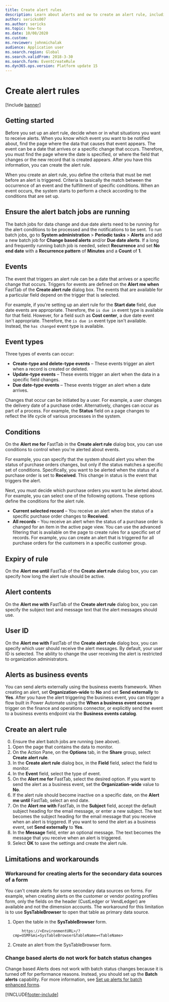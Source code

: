 ```yaml
---
title: Create alert rules
description: Learn about alerts and ow to create an alert rule, including overviews on ensuring alert batch jobs are running, events, event types, and conditions.
author: sericks007
ms.author: sericks
ms.topic: how-to
ms.date: 10/08/2020
ms.custom:
ms.reviewer: johnmichalak
audience: Application user
ms.search.region: Global
ms.search.validFrom: 2018-3-30
ms.search.form: EventCreateRule
ms.dyn365.ops.version: Platform update 15
---
```


# Create alert rules

[!include [banner](../includes/banner.md)]

## Getting started

Before you set up an alert rule, decide when or in what situations you want to receive alerts. When you know which event you want to be notified about, find the page where the data that causes that event appears. The event can be a date that arrives or a specific change that occurs. Therefore, you must find the page where the date is specified, or where the field that changes or the new record that is created appears. After you have this information, you can create the alert rule.

When you create an alert rule, you define the criteria that must be met before an alert is triggered. Criteria is basically the match between the occurrence of an event and the fulfillment of specific conditions. When an event occurs, the system starts to perform a check according to the conditions that are set up.

## Ensure the alert batch jobs are running

The batch jobs for data change and due date alerts need to be running for the alert conditions to be processed and the notifications to be sent. To run batch jobs, go to **System administration** > **Periodic tasks** > **Alerts** and add a new batch job for **Change based alerts** and/or **Due date alerts**. If a long and frequently running batch job is needed, select **Recurrence** and set **No end date** with a **Recurrence pattern** of **Minutes** and a **Count** of **1**.

## Events

The event that triggers an alert rule can be a date that arrives or a specific change that occurs. Triggers for events are defined on the **Alert me when** FastTab of the **Create alert rule** dialog box. The events that are available for a particular field depend on the trigger that is selected.

For example, if you're setting up an alert rule for the **Start date** field, due date events are appropriate. Therefore, the `is due in` event type is available for that field. However, for a field such as **Cost center**, a due date event isn't appropriate. Therefore, the `is due in` event type isn't available. Instead, the `has changed` event type is available.

## Event types

Three types of events can occur:

- **Create-type and delete-type events** – These events trigger an alert when a record is created or deleted.
- **Update-type events** – These events trigger an alert when the data in a specific field changes.
- **Due date-type events** – These events trigger an alert when a date arrives.
	
Changes that occur can be initiated by a user. For example, a user changes the delivery date of a purchase order. Alternatively, changes can occur as part of a process. For example, the **Status** field on a page changes to reflect the life cycle of various processes in the system.

## Conditions

On the **Alert me for** FastTab in the **Create alert rule** dialog box, you can use conditions to control when you're alerted about events.

For example, you can specify that the system should alert you when the status of purchase orders changes, but only if the status matches a specific set of conditions. Specifically, you want to be alerted when the status of a purchase order is set to **Received**. This change in status is the event that triggers the alert.

Next, you must decide which purchase orders you want to be alerted about. For example, you can select one of the following options. These options define the conditions for the alert rule.

- **Current selected record** – You receive an alert when the status of a specific purchase order changes to **Received**.
- **All records** – You receive an alert when the status of a purchase order is changed for an item in the active page view. You can use the advanced filtering that is available on the page to create rules for a specific set of records. For example, you can create an alert that is triggered for all purchase orders for the customers in a specific customer group.
	
## Expiry of rule

On the **Alert me until** FastTab of the **Create alert rule** dialog box, you can specify how long the alert rule should be active.

## Alert contents

On the **Alert me with** FastTab of the **Create alert rule** dialog box, you can specify the subject text and message text that the alert messages should use.

## User ID

On the **Alert me with** FastTab of the **Create alert rule** dialog box, you can specify which user should receive the alert messages. By default, your user ID is selected. The ability to change the user receiving the alert is restricted to organization administrators.

## Alerts as business events

You can send alerts externally using the business events framework. When creating an alert, set **Organization-wide** to **No** and set **Send externally** to **Yes**. After you have the alert triggering the business event, you can trigger a flow built in Power Automate using the **When a business event occurs** trigger on the finance and operations connector, or explicitly send the event to a business events endpoint via the **Business events catalog**.

## Create an alert rule

0. Ensure the alert batch jobs are running (see above).
1. Open the page that contains the data to monitor.
2. On the Action Pane, on the **Options** tab, in the **Share** group, select **Create alert rule**.
3. In the **Create alert rule** dialog box, in the **Field** field, select the field to monitor.
4. In the **Event** field, select the type of event.
5. On the **Alert me for** FastTab, select the desired option. If you want to send the alert as a business event, set the **Organization-wide** value to **No**.
6. If the alert rule should become inactive on a specific date, on the **Alert me until** FastTab, select an end date.
7. On the **Alert me with** FastTab, in the **Subject** field, accept the default subject heading for the email message, or enter a new subject. The text becomes the subject heading for the email message that you receive when an alert is triggered. If you want to send the alert as a business event, set **Send externally** to **Yes**.
8. In the **Message** field, enter an optional message. The text becomes the message that you receive when an alert is triggered.
9. Select **OK** to save the settings and create the alert rule.

## Limitations and workarounds

### Workaround for creating alerts for the secondary data sources of a form
You can't create alerts for some secondary data sources on forms. For example, when creating alerts on the customer or vendor posting profiles form, only the fields on the header (CustLedger or VendLedger) are available and not the dimension accounts. The workaround for this limitation is to use **SysTableBrowser** to open that table as primary data source. 
1. Open the table in the **SysTableBrowser** form.
	```
    	https://<EnvironmentURL>/?cmp=USMF&mi=SysTableBrowser&TableName=<TableName>
	```
2. Create an alert from the SysTableBrowser form.

### Change based alerts do not work for batch status changes
Change based Alerts does not work with batch status changes because it is turned off for performance reasons. Instead, you should set up the **Batch alerts** capability. For more information, see [Set up alerts for batch enhanced forms](../../dev-itpro/sysadmin/alerts.md#set-up-alerts-for-batch-enhanced-forms).


[!INCLUDE[footer-include](../../../includes/footer-banner.md)]
